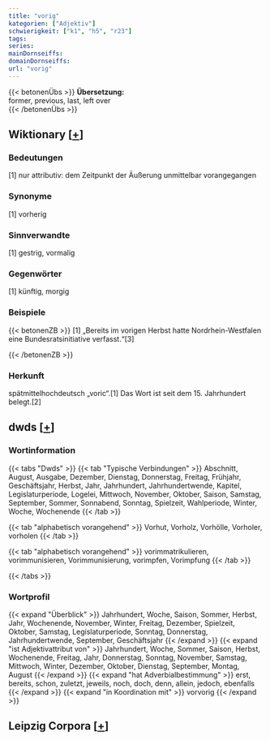 ```yaml
---
title: "vorig"
kategorien: ["Adjektiv"]
schwierigkeit: ["k1", "h5", "r23"]
tags:
series:
mainDornseiffs:
domainDornseiffs:
url: "vorig"
---
```


{{< betonenÜbs >}}
**Übersetzung:**  
former, previous, last, left over  
{{< /betonenÜbs >}}

## Wiktionary [[+](https://de.wiktionary.org/wiki/vorig)]

### Bedeutungen
[1] nur attributiv: dem Zeitpunkt der Äußerung unmittelbar vorangegangen  

### Synonyme
[1] vorherig  

### Sinnverwandte
[1] gestrig, vormalig  

### Gegenwörter
[1] künftig, morgig  

### Beispiele
{{< betonenZB >}}
[1] „Bereits im vorigen Herbst hatte Nordrhein-Westfalen eine Bundesratsinitiative verfasst.“[3]  

{{< /betonenZB >}}
### Herkunft
spätmittelhochdeutsch „voric“.[1] Das Wort ist seit dem 15. Jahrhundert belegt.[2]  



## dwds [[+](https://www.dwds.de/wb/vorig)]

### Wortinformation
{{< tabs "Dwds" >}}
{{< tab "Typische Verbindungen" >}}
Abschnitt, August, Ausgabe, Dezember, Dienstag, Donnerstag, Freitag, Frühjahr, Geschäftsjahr, Herbst, Jahr, Jahrhundert, Jahrhundertwende, Kapitel, Legislaturperiode, Logelei, Mittwoch, November, Oktober, Saison, Samstag, September, Sommer, Sonnabend, Sonntag, Spielzeit, Wahlperiode, Winter, Woche, Wochenende
{{< /tab >}}

{{< tab "alphabetisch vorangehend" >}}
Vorhut, Vorholz, Vorhölle, Vorholer, vorholen
{{< /tab >}}

{{< tab "alphabetisch vorangehend" >}}
vorimmatrikulieren, vorimmunisieren, Vorimmunisierung, vorimpfen, Vorimpfung
{{< /tab >}}

{{< /tabs >}}

### Wortprofil
{{< expand "Überblick" >}} Jahrhundert, Woche, Saison, Sommer, Herbst, Jahr, Wochenende, November, Winter, Freitag, Dezember, Spielzeit, Oktober, Samstag, Legislaturperiode, Sonntag, Donnerstag, Jahrhundertwende, September, Geschäftsjahr {{< /expand >}}
{{< expand "ist Adjektivattribut von" >}} Jahrhundert, Woche, Sommer, Saison, Herbst, Wochenende, Freitag, Jahr, Donnerstag, Sonntag, November, Samstag, Mittwoch, Winter, Dezember, Oktober, Dienstag, September, Montag, August {{< /expand >}}
{{< expand "hat Adverbialbestimmung" >}} erst, bereits, schon, zuletzt, jeweils, noch, doch, denn, allein, jedoch, ebenfalls {{< /expand >}}
{{< expand "in Koordination mit" >}} vorvorig {{< /expand >}}

## Leipzig Corpora [[+](https://corpora.uni-leipzig.de/en/res?word=vorig&corpusId=deu_newscrawl-public_2018)]

